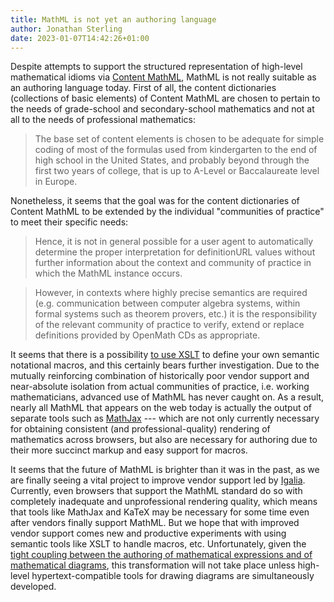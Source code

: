 ```yaml
---
title: MathML is not yet an authoring language
author: Jonathan Sterling
date: 2023-01-07T14:42:26+01:00
---
```


Despite attempts to support the structured representation of high-level mathematical idioms via [Content MathML](https://www.w3.org/TR/MathML/chapter4.html), MathML is not really suitable as an authoring language today. First of all, the content dictionaries (collections of basic elements) of Content MathML are chosen to pertain to the needs of grade-school and secondary-school mathematics and not at all to the needs of professional mathematics:

> The base set of content elements is chosen to be adequate for simple coding of most of the formulas used from kindergarten to the end of high school in the United States, and probably beyond through the first two years of college, that is up to A-Level or Baccalaureate level in Europe.

Nonetheless, it seems that the goal was for the content dictionaries of Content MathML to be extended by the individual "communities of practice" to meet their specific needs:

>  Hence, it is not in general possible for a user agent to automatically determine the proper interpretation for definitionURL values without further information about the context and community of practice in which the MathML instance occurs.

> However, in contexts where highly precise semantics are required (e.g. communication between computer algebra systems, within formal systems such as theorem provers, etc.) it is the responsibility of the relevant community of practice to verify, extend or replace definitions provided by OpenMath CDs as appropriate.

It seems that there is a possibility [to use XSLT](https://www.data2type.de/xml-xslt-xslfo/math-ml/styles-transformations/xslt-with-mathml/create-macros) to define your own semantic notational macros, and this certainly bears further investigation. Due to the mutually reinforcing combination of historically poor vendor support and near-absolute isolation from actual communities of practice, i.e. working mathematicians, advanced use of MathML has never caught on. As a result, nearly all MathML that appears on the web today is actually the output of separate tools such as [MathJax](https://www.mathjax.org/) --- which are not only currently necessary for obtaining consistent (and professional-quality) rendering of mathematics across browsers, but also are necessary for authoring due to their more succinct markup and easy support for macros.

It seems that the future of MathML is brighter than it was in the past, as we are finally seeing a vital project to improve vendor support led by [Igalia](https://mathml.igalia.com). Currently, even browsers that support the MathML standard do so with completely inadequate and unprofessional rendering quality, which means that tools like MathJax and KaTeX may be necessary for some time even after vendors finally support MathML. But we hope that with improved vendor support comes new and productive experiments with using semantic tools like XSLT to handle macros, etc. Unfortunately, given the [tight coupling between the authoring of mathematical expressions and of mathematical diagrams](tfmt-000P), this transformation will not take place unless high-level hypertext-compatible tools for drawing diagrams are simultaneously developed.
